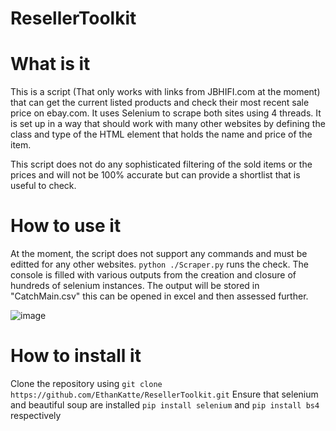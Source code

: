 # ResellerToolkit

# What is it
This is a script (That only works with links from JBHIFI.com at the moment) that can get the current listed products and check their most recent sale price on ebay.com.
It uses Selenium to scrape both sites using 4 threads. It is set up in a way that should work with many other websites by defining the class and type of the
HTML element that holds the name and price of the item.

This script does not do any sophisticated filtering of the sold items or the prices and will not be 100% accurate but can provide a shortlist that is useful to check.

# How to use it
At the moment, the script does not support any commands and must be editted for any other websites.
`python ./Scraper.py` runs the check. The console is filled with various outputs from the creation and closure of hundreds of selenium instances.
The output will be stored in "CatchMain.csv" this can be opened in excel and then assessed further.

![image](https://user-images.githubusercontent.com/61607335/222873366-461059db-e0d8-48b8-9d2f-ec45e4c77b1a.png)

# How to install it
Clone the repository using `git clone https://github.com/EthanKatte/ResellerToolkit.git`
Ensure that selenium and beautiful soup are installed `pip install selenium` and `pip install bs4` respectively
 
 
